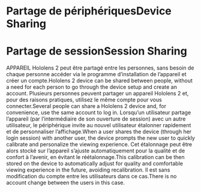 # <a name="device-sharing"></a><span data-ttu-id="bf94c-101">Partage de périphériques</span><span class="sxs-lookup"><span data-stu-id="bf94c-101">Device Sharing</span></span>


# <a name="session-sharing"></a><span data-ttu-id="bf94c-102">Partage de session</span><span class="sxs-lookup"><span data-stu-id="bf94c-102">Session Sharing</span></span>

<span data-ttu-id="bf94c-103">APPAREIL Hololens 2 peut être partagé entre les personnes, sans besoin de chaque personne accéder via le programme d’installation de l’appareil et créer un compte.</span><span class="sxs-lookup"><span data-stu-id="bf94c-103">Hololens 2 device can be shared between people, without a need for each person to go through the device setup and create an account.</span></span> <span data-ttu-id="bf94c-104">Plusieurs personnes peuvent partager un appareil Hololens 2 et, pour des raisons pratiques, utilisez le même compte pour vous connecter.</span><span class="sxs-lookup"><span data-stu-id="bf94c-104">Several people can share a Hololens 2 device and, for convenience, use the same account to log in.</span></span> <span data-ttu-id="bf94c-105">Lorsqu’un utilisateur partage l’appareil (par l’intermédiaire de son ouverture de session) avec un autre utilisateur, le périphérique invite au nouvel utilisateur étalonner rapidement et de personnaliser l’affichage.</span><span class="sxs-lookup"><span data-stu-id="bf94c-105">When a user shares the device (through her login session) with another user, the device prompts the new user to quickly calibrate and personalize the viewing experience.</span></span> <span data-ttu-id="bf94c-106">Cet étalonnage peut être alors stocké sur l’appareil s’ajuste automatiquement pour la qualité et de confort à l’avenir, en évitant le réétalonnage.</span><span class="sxs-lookup"><span data-stu-id="bf94c-106">This calibration can be then stored on the device to automatically adjust for quality and comfortable viewing experience in the future, avoiding recalibration.</span></span> <span data-ttu-id="bf94c-107">Il est sans modification du compte entre les utilisateurs dans ce cas.</span><span class="sxs-lookup"><span data-stu-id="bf94c-107">There is no account change between the users in this case.</span></span> 
